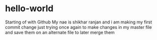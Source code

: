 # hello-world
Starting of with Github
My nae is shikhar ranjan and i am making my first commit change 
just trying once again to make changes in my master file and save them on an alternate file to later merge them 
